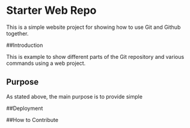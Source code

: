 # Starter Web Repo

This is a simple website project for showing how to use Git and Github together.

##Introduction

This is example to show different parts of the Git repository and various commands using a web project.

## Purpose

As stated above, the main purpose is to provide simple 

##Deployment

##How to Contribute


